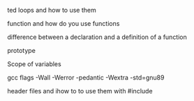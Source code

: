 ted loops and how to use them

function and how do you use functions

difference between a declaration and a definition of a function

prototype

Scope of variables

gcc flags -Wall -Werror -pedantic -Wextra -std=gnu89

header files and ihow to to use them with #include
